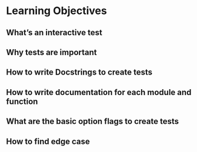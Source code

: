 # Learning Objectives

## What’s an interactive test

## Why tests are important

## How to write Docstrings to create tests

## How to write documentation for each module and function

## What are the basic option flags to create tests

## How to find edge case